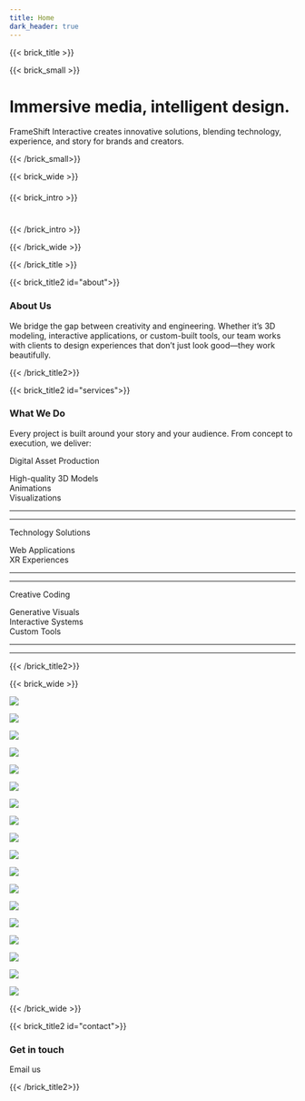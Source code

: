 ```yaml
---
title: Home
dark_header: true
---
```

{{< brick_title >}}

{{< brick_small >}}
# Immersive media, intelligent design.

FrameShift Interactive creates innovative solutions, blending technology, experience, and story for brands and creators.

{{< /brick_small>}}

{{< brick_wide >}}

####
#### 
#### 
#### 
#### 
#### 
#### 
#### 
#### 
#### 
#### 
#### 
#### 
#### 
#### 
#### 
#### 
#### 
#### 
#### 

{{< brick_intro >}}
# 
#
#
#

{{< /brick_intro >}}

{{< /brick_wide >}}


{{< /brick_title >}}

{{< brick_title2 id="about">}}

### About Us

We bridge the gap between creativity and engineering. Whether it’s 3D modeling, interactive applications, or custom-built tools, our team works with clients to design experiences that don’t just look good—they work beautifully.

{{< /brick_title2>}}

{{< brick_title2 id="services">}}

### What We Do

<div>

Every project is built around your story and your audience. From concept to execution, we deliver:

<div class="service_grid">

Digital Asset Production

High-quality 3D Models<br>
Animations<br>
Visualizations<br>

---
---

Technology Solutions

Web Applications<br>
XR Experiences<br>

---
---

Creative Coding

Generative Visuals<br>
Interactive Systems<br>
Custom Tools

---
---

</div>

</div>

{{< /brick_title2>}}

<div class = "software">
{{< brick_wide >}}

<div class ="logo-slider">

<div class ="logo-track">

![](/uploads/software_logos/adobe.svg)

![](/uploads/software_logos/blender.svg)

![](/uploads/software_logos/godotengine.svg)

![](/uploads/software_logos/unity.svg)

![](/uploads/software_logos/davinciresolve.svg)

![](/uploads/software_logos/htmx.svg)

![](/uploads/software_logos/swift.svg)

![](/uploads/software_logos/hugo.svg)

![](/uploads/software_logos/javascript.svg)

![](/uploads/software_logos/adobe.svg)

![](/uploads/software_logos/blender.svg)

![](/uploads/software_logos/godotengine.svg)

![](/uploads/software_logos/unity.svg)

![](/uploads/software_logos/davinciresolve.svg)

![](/uploads/software_logos/htmx.svg)

![](/uploads/software_logos/swift.svg)

![](/uploads/software_logos/hugo.svg)

![](/uploads/software_logos/javascript.svg)



</div>

</div>
</div>

{{< /brick_wide >}}


{{< brick_title2 id="contact">}}

### Get in touch

Email us

{{< /brick_title2>}}
